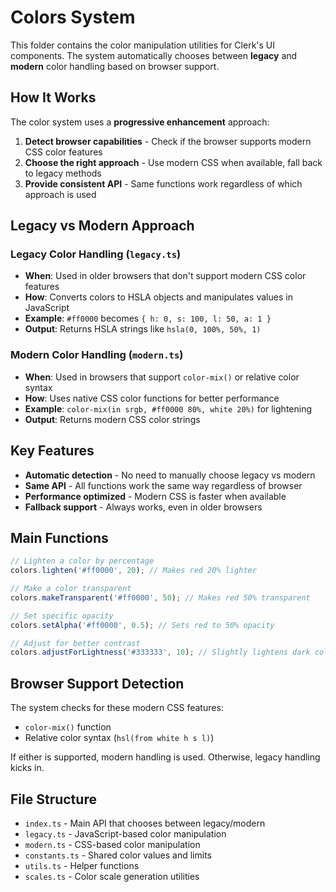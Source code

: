 # Colors System

This folder contains the color manipulation utilities for Clerk's UI components. The system automatically chooses between **legacy** and **modern** color handling based on browser support.

## How It Works

The color system uses a **progressive enhancement** approach:

1. **Detect browser capabilities** - Check if the browser supports modern CSS color features
2. **Choose the right approach** - Use modern CSS when available, fall back to legacy methods
3. **Provide consistent API** - Same functions work regardless of which approach is used

## Legacy vs Modern Approach

### Legacy Color Handling (`legacy.ts`)

- **When**: Used in older browsers that don't support modern CSS color features
- **How**: Converts colors to HSLA objects and manipulates values in JavaScript
- **Example**: `#ff0000` becomes `{ h: 0, s: 100, l: 50, a: 1 }`
- **Output**: Returns HSLA strings like `hsla(0, 100%, 50%, 1)`

### Modern Color Handling (`modern.ts`)

- **When**: Used in browsers that support `color-mix()` or relative color syntax
- **How**: Uses native CSS color functions for better performance
- **Example**: `color-mix(in srgb, #ff0000 80%, white 20%)` for lightening
- **Output**: Returns modern CSS color strings

## Key Features

- **Automatic detection** - No need to manually choose legacy vs modern
- **Same API** - All functions work the same way regardless of browser
- **Performance optimized** - Modern CSS is faster when available
- **Fallback support** - Always works, even in older browsers

## Main Functions

```typescript
// Lighten a color by percentage
colors.lighten('#ff0000', 20); // Makes red 20% lighter

// Make a color transparent
colors.makeTransparent('#ff0000', 50); // Makes red 50% transparent

// Set specific opacity
colors.setAlpha('#ff0000', 0.5); // Sets red to 50% opacity

// Adjust for better contrast
colors.adjustForLightness('#333333', 10); // Slightly lightens dark colors
```

## Browser Support Detection

The system checks for these modern CSS features:

- `color-mix()` function
- Relative color syntax (`hsl(from white h s l)`)

If either is supported, modern handling is used. Otherwise, legacy handling kicks in.

## File Structure

- `index.ts` - Main API that chooses between legacy/modern
- `legacy.ts` - JavaScript-based color manipulation
- `modern.ts` - CSS-based color manipulation
- `constants.ts` - Shared color values and limits
- `utils.ts` - Helper functions
- `scales.ts` - Color scale generation utilities
